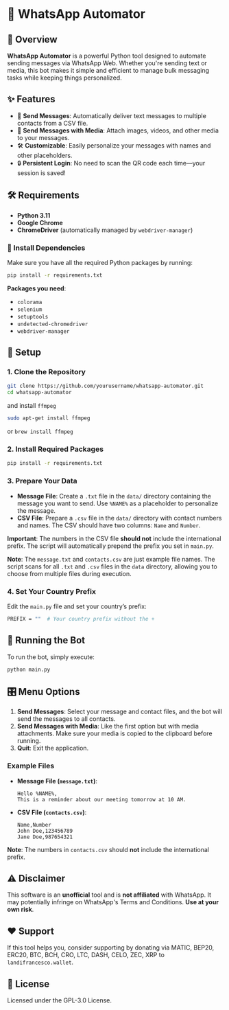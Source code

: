 
# 🚀 WhatsApp Automator

## 📖 Overview

**WhatsApp Automator** is a powerful Python tool designed to automate sending messages via WhatsApp Web. Whether you're sending text or media, this bot makes it simple and efficient to manage bulk messaging tasks while keeping things personalized.

## ✨ Features

- 📩 **Send Messages**: Automatically deliver text messages to multiple contacts from a CSV file.
- 🎥 **Send Messages with Media**: Attach images, videos, and other media to your messages.
- 🛠️ **Customizable**: Easily personalize your messages with names and other placeholders.
- 🔒 **Persistent Login**: No need to scan the QR code each time—your session is saved!

## 🛠️ Requirements

- **Python 3.11**
- **Google Chrome**
- **ChromeDriver** (automatically managed by `webdriver-manager`)

### 🧰 Install Dependencies

Make sure you have all the required Python packages by running:

```bash
pip install -r requirements.txt
```

**Packages you need**:
- `colorama`
- `selenium`
- `setuptools`
- `undetected-chromedriver`
- `webdriver-manager`

## 🚀 Setup

### 1. Clone the Repository

```bash
git clone https://github.com/yourusername/whatsapp-automator.git
cd whatsapp-automator
```

and install `ffmpeg`

```bash
sudo apt-get install ffmpeg
```

or `brew install ffmpeg`

### 2. Install Required Packages

```bash
pip install -r requirements.txt
```

### 3. Prepare Your Data

- **Message File**: Create a `.txt` file in the `data/` directory containing the message you want to send. Use `%NAME%` as a placeholder to personalize the message.
- **CSV File**: Prepare a `.csv` file in the `data/` directory with contact numbers and names. The CSV should have two columns: `Name` and `Number`.

**Important**: The numbers in the CSV file **should not** include the international prefix. The script will automatically prepend the prefix you set in `main.py`.

**Note**: The `message.txt` and `contacts.csv` are just example file names. The script scans for all `.txt` and `.csv` files in the `data` directory, allowing you to choose from multiple files during execution.

### 4. Set Your Country Prefix

Edit the `main.py` file and set your country’s prefix:

```bash
PREFIX = ""  # Your country prefix without the +
```

## 🚀 Running the Bot

To run the bot, simply execute:

```bash
python main.py
```

## 🎛️ Menu Options

1. **Send Messages**: Select your message and contact files, and the bot will send the messages to all contacts.
2. **Send Messages with Media**: Like the first option but with media attachments. Make sure your media is copied to the clipboard before running.
3. **Quit**: Exit the application.

### Example Files

- **Message File (`message.txt`)**:
  ```text
  Hello %NAME%,
  This is a reminder about our meeting tomorrow at 10 AM.
  ```

- **CSV File (`contacts.csv`)**:
  ```csv
  Name,Number
  John Doe,123456789
  Jane Doe,987654321
  ```

**Note**: The numbers in `contacts.csv` should **not** include the international prefix.

## ⚠️ Disclaimer

This software is an **unofficial** tool and is **not affiliated** with WhatsApp. It may potentially infringe on WhatsApp's Terms and Conditions. **Use at your own risk**.

## ❤️ Support

If this tool helps you, consider supporting by donating via MATIC, BEP20, ERC20, BTC, BCH, CRO, LTC, DASH, CELO, ZEC, XRP to `landifrancesco.wallet`.

## 📜 License

Licensed under the GPL-3.0 License.
